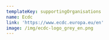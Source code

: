 ```yaml
---
templateKey: supportingOrganisations
name: Ecdc
link: 'https://www.ecdc.europa.eu/en'
image: /img/ecdc-logo_grey_en.png
---
```

